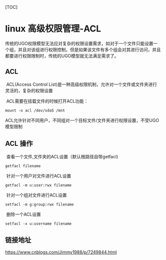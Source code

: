[TOC]

# linux 高级权限管理-ACL

​	传统的UGO权限模型无法应对复杂的权限设置需求，如对于一个文件只能设置一个组，并且对该组进行权限控制，但是如果该文件有多个组会对其进行访问，并且都要进行权限限制时，传统的UGO模型就无法满足需求了。

## ACL

​	ACL(Access Control List)是一种高级权限机制，允许对一个文件或文件夹进行灵活的，复杂的权限设置

​	ACL需要在挂载文件的时候打开ACL功能：

```
mount -o acl /dev/sda5 /mnt
```

​	ACL允许针对不同用户，不同组对一个目标文件/文件夹进行权限设置，不受UGO模型限制

## ACL 操作

​	查看一个文件,文件夹的ACL设置（默认根路径自带getfacl)

```
getfacl filename
```

​	针对一个用户对文件进行ACL设置

```
getfacl -m u:user:rwx filename
```

​	针对一个组对文件进行ACL设置

```
setfacl -m g:group:rwx filename
```

​	删除一个ACL设置

```
setfacl -x u:username filename
```





## 链接地址

https://www.cnblogs.com/Jimmy1988/p/7249844.html
